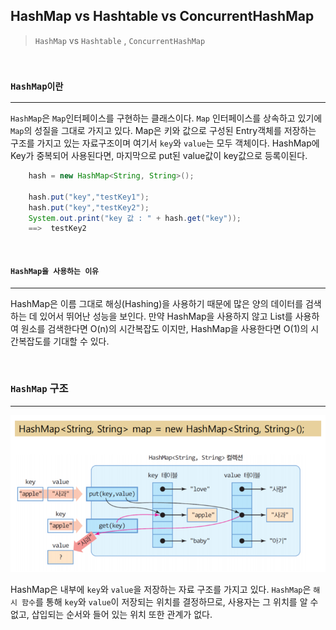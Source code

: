 ## HashMap vs Hashtable vs ConcurrentHashMap

> `HashMap` vs `Hashtable` , `ConcurrentHashMap` </br>

</br>

### `HashMap이란`
---
`HashMap`은 `Map`인터페이스를 구현하는 클래스이다. `Map` 인터페이스를 상속하고 있기에 `Map`의 성질을 그대로 가지고 있다.
Map은 키와 값으로 구성된 Entry객체를 저장하는 구조를 가지고 있는 자료구조이며 여기서 `key`와 `value`는 모두 객체이다.
HashMap에 Key가 중복되어 사용된다면, 마지막으로 put된 value값이 key값으로 등록이된다.
```java
    hash = new HashMap<String, String>();

    hash.put("key","testKey1");
    hash.put("key","testKey2");
    System.out.print("key 값 : " + hash.get("key"));
    ==>  testKey2

```

</br>

#### `HashMap을 사용하는 이유`
--- 
HashMap은 이름 그대로 해싱(Hashing)을 사용하기 때문에 많은 양의 데이터를 검색하는 데 있어서 뛰어난 성능을 보인다. 만약 HashMap을 사용하지 않고 List를 사용하여 원소를 검색한다면 O(n)의 시간복잡도 이지만, HashMap을 사용한다면 O(1)의 시간복잡도를 기대할 수 있다.

</br>

### `HashMap` 구조
---
<img src="https://github.com/dongy094/knowledge-for-developer/blob/main/java/img/hashMap.png?raw=true">

<br>

HashMap은 내부에 `key`와 `value`을 저장하는 자료 구조를 가지고 있다. `HashMap`은 `해시 함수`를 통해 `key`와 `value`이 저장되는 위치를 결정하므로, 사용자는 그 위치를 알 수 없고, 삽입되는 순서와 들어 있는 위치 또한 관계가 없다. 